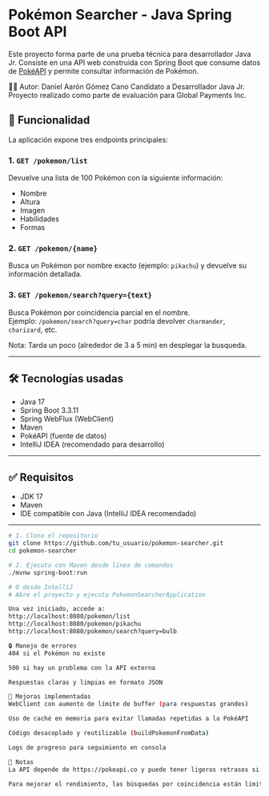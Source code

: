 # Pokémon Searcher - Java Spring Boot API

Este proyecto forma parte de una prueba técnica para desarrollador Java Jr. Consiste en una API web construida con Spring Boot que consume datos de [PokéAPI](https://pokeapi.co) y permite consultar información de Pokémon.

👨‍💻 Autor:
Daniel Aarón Gómez Cano 
Candidato a Desarrollador Java Jr.
Proyecto realizado como parte de evaluación para Global Payments Inc.

## 🚀 Funcionalidad

La aplicación expone tres endpoints principales:

### 1. `GET /pokemon/list`
Devuelve una lista de 100 Pokémon con la siguiente información:
- Nombre
- Altura
- Imagen
- Habilidades
- Formas

### 2. `GET /pokemon/{name}`
Busca un Pokémon por nombre exacto (ejemplo: `pikachu`) y devuelve su información detallada.

### 3. `GET /pokemon/search?query={text}`
Busca Pokémon por coincidencia parcial en el nombre.  
Ejemplo: `/pokemon/search?query=char` podría devolver `charmander`, `charizard`, etc.

Nota: Tarda un poco (alrededor de 3 a 5 min) en desplegar la busqueda. 

---

## 🛠️ Tecnologías usadas

- Java 17
- Spring Boot 3.3.11
- Spring WebFlux (WebClient)
- Maven
- PokéAPI (fuente de datos)
- IntelliJ IDEA (recomendado para desarrollo)

---

## ✅ Requisitos

- JDK 17 
- Maven
- IDE compatible con Java (IntelliJ IDEA recomendado)

---

```bash
# 1. Clona el repositorio
git clone https://github.com/tu_usuario/pokemon-searcher.git
cd pokemon-searcher

# 2. Ejecuta con Maven desde línea de comandos
./mvnw spring-boot:run

# O desde IntelliJ
# Abre el proyecto y ejecuta PokemonSearcherApplication

Una vez iniciado, accede a:
http://localhost:8080/pokemon/list
http://localhost:8080/pokemon/pikachu
http://localhost:8080/pokemon/search?query=bulb

🔒 Manejo de errores
404 si el Pokémon no existe

500 si hay un problema con la API externa

Respuestas claras y limpias en formato JSON

🔁 Mejoras implementadas
WebClient con aumento de límite de buffer (para respuestas grandes)

Uso de caché en memoria para evitar llamadas repetidas a la PokéAPI

Código desacoplado y reutilizable (buildPokemonFromData)

Logs de progreso para seguimiento en consola

📌 Notas
La API depende de https://pokeapi.co y puede tener ligeros retrasos si se consulta una gran cantidad de Pokémon.

Para mejorar el rendimiento, las búsquedas por coincidencia están limitadas a 200 Pokémon.
